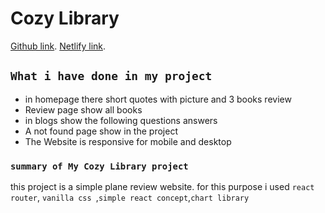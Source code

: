 # Cozy Library

[Github link](https://github.com/facebook/create-react-app).
[Netlify link](https://github.com/facebook/create-react-app).

## `What i have done in my project`
* in homepage there short quotes with picture and 3 books review
* Review page show all books
* in blogs show the following questions answers
* A not found page show in the project
* The Website is responsive for mobile and desktop



### `summary of My Cozy Library project`

this project is a simple plane review website. for this purpose i used `react router`, `vanilla css `,`simple react concept`,`chart library` 
